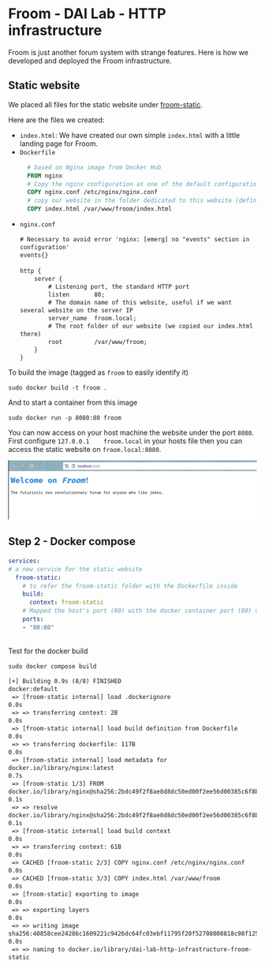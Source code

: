# Froom - DAI Lab - HTTP infrastructure

Froom is just another forum system with strange features. Here is how we developed and deployed the Froom infrastructure.

## Static website
We placed all files for the static website under [froom-static](froom-static/).

Here are the files we created:
- `index.html`: We have created our own simple `index.html` with a little landing page for Froom.
- `Dockerfile`
  ```dockerfile
	# based on Nginx image from Docker Hub
	FROM nginx 
	# Copy the nginx configuration at one of the default configuration place
	COPY nginx.conf /etc/nginx/nginx.conf 
	# copy our website in the folder dedicated to this website (defined in nginx.conf)
	COPY index.html /var/www/froom/index.html 
  ```
- `nginx.conf`
	```nginx 
	# Necessary to avoid error 'nginx: [emerg] no "events" section in configuration'
	events{}	

	http {
		server {
			# Listening port, the standard HTTP port
			listen       80;
			# The domain name of this website, useful if we want several website on the server IP
			server_name  froom.local;
			# The root folder of our website (we copied our index.html there)
			root         /var/www/froom;
		}
	}
	```

To build the image (tagged as `froom` to easily identify it)
```
sudo docker build -t froom .
```
And to start a container from this image
```
sudo docker run -p 8080:80 froom
```

You can now access on your host machine the website under the port `8080`. First configure `127.0.0.1	 froom.local` in your hosts file then you can access the static website on `froom.local:8080`.

![froom-static-up.png](imgs/froom-static-up.png)

## Step 2 - Docker compose 

```yml
services:
# a new service for the static website
  froom-static:
    # to refer the froom-static folder with the Dockerfile inside
    build: 
      context: froom-static
    # Mapped the host's port (80) with the docker container port (80) used by nginx
    ports:
    - "80:80"
    
```

Test for the docker build

```
sudo docker compose build
```
```
[+] Building 0.9s (8/8) FINISHED                                                                                                                                                  docker:default
 => [froom-static internal] load .dockerignore                                                                                                                                              0.0s
 => => transferring context: 2B                                                                                                                                                             0.0s
 => [froom-static internal] load build definition from Dockerfile                                                                                                                           0.0s
 => => transferring dockerfile: 117B                                                                                                                                                        0.0s
 => [froom-static internal] load metadata for docker.io/library/nginx:latest                                                                                                                0.7s
 => [froom-static 1/3] FROM docker.io/library/nginx@sha256:2bdc49f2f8ae8d8dc50ed00f2ee56d00385c6f8bc8a8b320d0a294d9e3b49026                                                                 0.1s
 => => resolve docker.io/library/nginx@sha256:2bdc49f2f8ae8d8dc50ed00f2ee56d00385c6f8bc8a8b320d0a294d9e3b49026                                                                              0.1s
 => [froom-static internal] load build context                                                                                                                                              0.0s
 => => transferring context: 61B                                                                                                                                                            0.0s
 => CACHED [froom-static 2/3] COPY nginx.conf /etc/nginx/nginx.conf                                                                                                                         0.0s
 => CACHED [froom-static 3/3] COPY index.html /var/www/froom                                                                                                                                0.0s
 => [froom-static] exporting to image                                                                                                                                                       0.0s
 => => exporting layers                                                                                                                                                                     0.0s
 => => writing image sha256:40858cee24286c1609221c9426dc64fc03ebf11795f20f52708008818c98f125                                                                                                0.0s
 => => naming to docker.io/library/dai-lab-http-infrastructure-froom-static 
```
